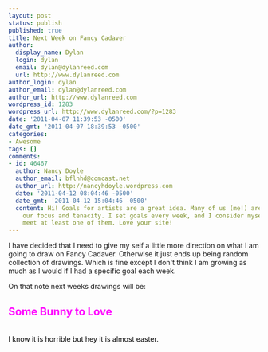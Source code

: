 ```yaml
---
layout: post
status: publish
published: true
title: Next Week on Fancy Cadaver
author:
  display_name: Dylan
  login: dylan
  email: dylan@dylanreed.com
  url: http://www.dylanreed.com
author_login: dylan
author_email: dylan@dylanreed.com
author_url: http://www.dylanreed.com
wordpress_id: 1283
wordpress_url: http://www.dylanreed.com/?p=1283
date: '2011-04-07 11:39:53 -0500'
date_gmt: '2011-04-07 18:39:53 -0500'
categories:
- Awesome
tags: []
comments:
- id: 46467
  author: Nancy Doyle
  author_email: bflnhd@comcast.net
  author_url: http://nancyhdoyle.wordpress.com
  date: '2011-04-12 08:04:46 -0500'
  date_gmt: '2011-04-12 15:04:46 -0500'
  content: Hi! Goals for artists are a great idea. Many of us (me!) aren't known for
    our focus and tenacity. I set goals every week, and I consider myself lucky to
    meet at least one of them. Love your site!
---
```

<p>I have decided that I need to give my self a little more direction on what I am going to draw on Fancy Cadaver. Otherwise it just ends up being random collection of drawings. Which is fine except I don't think I am growing as much as I would if I had a specific goal each week.</p>
<p>On that note next weeks drawings will be:</p>
<h2><span style="color: #ff00ff;">Some Bunny to Love</span></h2><br />
<span style="color: #000000;">I know it is horrible but hey it is almost easter.</span></p>
